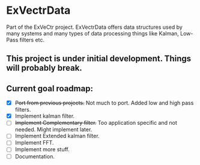 # ExVectrData
Part of the ExVeCtr project. 
ExVectrData offers data structures used by many systems and many types of data processing things like Kalman, Low-Pass filters etc.
## **This project is under initial development. Things will probably break.**
## Current goal roadmap:
- [X] ~~Port from previous projects.~~ Not much to port. Added low and high pass filters.
- [X] Implement kalman filter.
- [ ] ~~Implement Complementary filter.~~ Too application specific and not needed. Might implement later.
- [ ] Implement Extended kalman filter.
- [ ] Implement FFT.
- [ ] Implement more stuff.
- [ ] Documentation.
